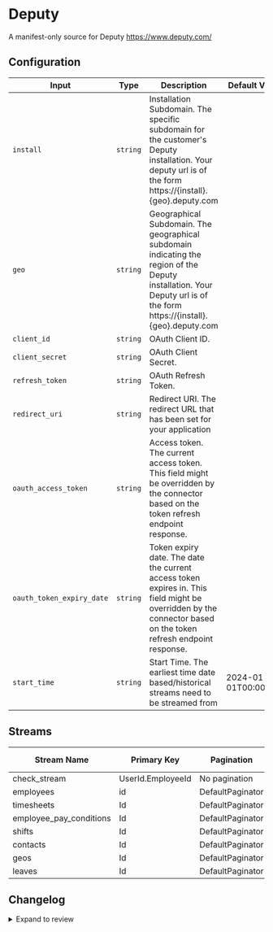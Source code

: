 # Deputy
A manifest-only source for Deputy
https://www.deputy.com/

## Configuration

| Input | Type | Description | Default Value |
|-------|------|-------------|---------------|
| `install` | `string` | Installation Subdomain. The specific subdomain for the customer&#39;s Deputy installation. Your deputy url is of the form https://{install}.{geo}.deputy.com  |  |
| `geo` | `string` | Geographical Subdomain. The geographical subdomain indicating the region of the Deputy installation. Your Deputy url is of the form https://{install}.{geo}.deputy.com |  |
| `client_id` | `string` | OAuth Client ID.  |  |
| `client_secret` | `string` | OAuth Client Secret.  |  |
| `refresh_token` | `string` | OAuth Refresh Token.  |  |
| `redirect_uri` | `string` | Redirect URI. The redirect URL that has been set for your application |  |
| `oauth_access_token` | `string` | Access token. The current access token. This field might be overridden by the connector based on the token refresh endpoint response. |  |
| `oauth_token_expiry_date` | `string` | Token expiry date. The date the current access token expires in. This field might be overridden by the connector based on the token refresh endpoint response. |  |
| `start_time` | `string` | Start Time. The earliest time date based/historical streams need to be streamed from | 2024-01-01T00:00:00Z |

## Streams
| Stream Name | Primary Key | Pagination | Supports Full Sync | Supports Incremental |
|-------------|-------------|------------|---------------------|----------------------|
| check_stream | UserId.EmployeeId | No pagination | ✅ |  ❌  |
| employees | id | DefaultPaginator | ✅ |  ❌  |
| timesheets | Id | DefaultPaginator | ✅ |  ❌  |
| employee_pay_conditions | Id | DefaultPaginator | ✅ |  ❌  |
| shifts | Id | DefaultPaginator | ✅ |  ❌  |
| contacts | Id | DefaultPaginator | ✅ |  ❌  |
| geos | Id | DefaultPaginator | ✅ |  ❌  |
| leaves | Id | DefaultPaginator | ✅ |  ❌  |

## Changelog

<details>
  <summary>Expand to review</summary>

| Version | Date       | Pull Request                                             | Subject                                                                                   |
|---------|------------|----------------------------------------------------------|-------------------------------------------------------------------------------------------|
| 0.0.1   | 2024-10-08 | [46657](https://github.com/airbytehq/airbyte/pull/46657) | Initial release by [@pabloescoder](https://github.com/pabloescoder) via Connector Builder |

</details>
